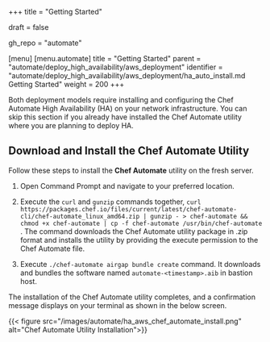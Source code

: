 +++
title = "Getting Started"

draft = false

gh_repo = "automate"

[menu]
  [menu.automate]
    title = "Getting Started"
    parent = "automate/deploy_high_availability/aws_deployment"
    identifier = "automate/deploy_high_availability/aws_deployment/ha_auto_install.md Getting Started"
    weight = 200
+++

Both deployment models require installing and configuring the Chef Automate High Availability (HA) on your network infrastructure. You can skip this section if you already have installed the Chef Automate utility where you are planning to deploy HA.

## Download and Install the Chef Automate Utility

Follow these steps to install the **Chef Automate** utility on the fresh server.

1. Open Command Prompt and navigate to your preferred location.

1. Execute the `curl` and `gunzip` commands together, `curl https://packages.chef.io/files/current/latest/chef-automate-cli/chef-automate_linux_amd64.zip | gunzip - > chef-automate && chmod +x chef-automate | cp -f chef-automate /usr/bin/chef-automate` . The command downloads the Chef Automate utility package in .zip format and installs the utility by providing the execute permission to the Chef Automate file.

1. Execute `./chef-automate airgap bundle create` command. It downloads and bundles the software named `automate-<timestamp>.aib` in bastion host.

The installation of the Chef Automate utility completes, and a confirmation message displays on your terminal as shown in the below screen.

{{< figure src="/images/automate/ha_aws_chef_automate_install.png" alt="Chef Automate Utility Installation">}}

